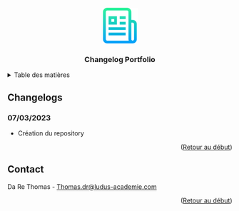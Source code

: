 <br />
<div align="center">
  <img src="images/logo.png" alt="Logo" width="80" height="80">

  <h3 align="center">Changelog Portfolio</h3>
</div>



<!-- TABLE OF CONTENTS -->
<details>
  <summary>Table des matières</summary>
  <ol>
    <li>
      <a href="#changelogs">Changelogs</a>
    </li>
    <li><a href="#contact">Contact</a></li>
  </ol>
</details>

<!-- ABOUT THE PROJECT -->
## Changelogs

### 07/03/2023
- Création du repository

<p align="right">(<a href="#readme-top">Retour au début</a>)</p>

<!-- CONTACT -->
## Contact

Da Re Thomas - Thomas.dr@ludus-academie.com

<p align="right">(<a href="#readme-top">Retour au début</a>)</p>
